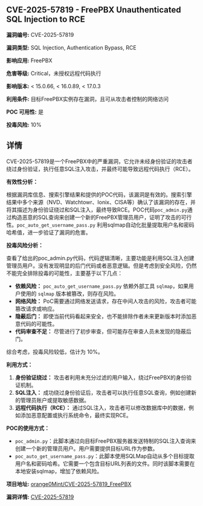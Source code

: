 ## CVE-2025-57819 - FreePBX Unauthenticated SQL Injection to RCE

**漏洞编号:** CVE-2025-57819

**漏洞类型:** SQL Injection, Authentication Bypass, RCE

**影响应用:** FreePBX

**危害等级:** Critical，未授权远程代码执行

**影响版本:** < 15.0.66, < 16.0.89, < 17.0.3

**利用条件:** 目标FreePBX实例存在漏洞，且可从攻击者控制的网络访问

**POC 可用性:** 是

**投毒风险:** 10%

## 详情

CVE-2025-57819是一个FreePBX中的严重漏洞，它允许未经身份验证的攻击者绕过身份验证，执行任意SQL注入攻击，并最终可能导致远程代码执行（RCE）。

**有效性分析：**

根据漏洞库信息、搜索引擎结果和提供的POC代码，该漏洞是有效的。搜索引擎结果中多个来源（NVD、Watchtowr、Ionix、CISA等）确认了该漏洞的存在，并将其描述为身份验证绕过和SQL注入，最终导致RCE。POC代码`poc_admin.py`通过构造恶意的SQL查询来创建一个新的FreePBX管理员用户，证明了攻击的可行性。`poc_auto_get_username_pass.py` 利用sqlmap自动化批量提取用户名和密码哈希值，进一步验证了漏洞的危害。

**投毒风险分析：**

查看了给出的poc_admin.py代码，代码逻辑清晰，主要功能是利用SQL注入创建管理员用户。没有发现明显的后门代码或者恶意逻辑。但是考虑到安全风险，仍然不能完全排除投毒的可能性，主要基于以下几点：

*   **依赖风险：** `poc_auto_get_username_pass.py` 依赖外部工具 `sqlmap`，如果用户使用的 `sqlmap` 版本被篡改，则存在风险。
*   **网络风险：** PoC需要通过网络发送请求，存在中间人攻击的风险，攻击者可能篡改请求或响应。
*   **隐蔽后门：** 即使当前代码看起来安全，也不能排除作者未来更新版本时添加恶意代码的可能性。
*   **代码审查不足：** 尽管进行了初步审查，但可能存在审查人员未发现的隐蔽后门。

综合考虑，投毒风险较低，估计为 10%。

**利用方式：**

1.  **身份验证绕过：** 攻击者利用未充分过滤的用户输入，绕过FreePBX的身份验证机制。
2.  **SQL注入：** 成功绕过身份验证后，攻击者可以执行任意SQL查询，例如创建新的管理员账户或提取敏感数据。
3.  **远程代码执行（RCE）：** 通过SQL注入，攻击者可以修改数据库中的数据，例如添加恶意配置或执行系统命令，最终实现RCE。

**POC的使用方式：**

*   `poc_admin.py`：此脚本通过向目标FreePBX服务器发送特制的SQL注入查询来创建一个新的管理员用户。用户需要提供目标URL作为参数。
*   `poc_auto_get_username_pass.py`：此脚本使用SQLMap自动从多个目标提取用户名和密码哈希。它需要一个包含目标URL列表的文件。同时该脚本需要在本地安装sqlmap，增加了依赖风险。


**项目地址:** [orange0Mint/CVE-2025-57819_FreePBX](https://github.com/orange0Mint/CVE-2025-57819_FreePBX)

**漏洞详情:** [CVE-2025-57819](https://nvd.nist.gov/vuln/detail/CVE-2025-57819)